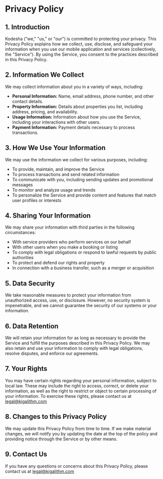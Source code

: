 # Privacy Policy

## 1. Introduction

Kodesha ("we," "us," or "our") is committed to protecting your privacy. This Privacy Policy explains how we collect, use, disclose, and safeguard your information when you use our mobile application and services (collectively, the "Service"). By using the Service, you consent to the practices described in this Privacy Policy.

## 2. Information We Collect

We may collect information about you in a variety of ways, including:

- **Personal Information:** Name, email address, phone number, and other contact details.
- **Property Information:** Details about properties you list, including address, pricing, and availability.
- **Usage Information:** Information about how you use the Service, including your interactions with other users.
- **Payment Information:** Payment details necessary to process transactions.

## 3. How We Use Your Information

We may use the information we collect for various purposes, including:

- To provide, maintain, and improve the Service
- To process transactions and send related information
- To communicate with you, including sending updates and promotional messages
- To monitor and analyze usage and trends
- To personalize the Service and provide content and features that match user profiles or interests

## 4. Sharing Your Information

We may share your information with third parties in the following circumstances:

- With service providers who perform services on our behalf
- With other users when you make a booking or listing
- To comply with legal obligations or respond to lawful requests by public authorities
- To protect and defend our rights and property
- In connection with a business transfer, such as a merger or acquisition

## 5. Data Security

We take reasonable measures to protect your information from unauthorized access, use, or disclosure. However, no security system is impenetrable, and we cannot guarantee the security of our systems or your information.

## 6. Data Retention

We will retain your information for as long as necessary to provide the Service and fulfill the purposes described in this Privacy Policy. We may also retain and use your information to comply with legal obligations, resolve disputes, and enforce our agreements.

## 7. Your Rights

You may have certain rights regarding your personal information, subject to local law. These may include the right to access, correct, or delete your information, as well as the right to restrict or object to certain processing of your information. To exercise these rights, please contact us at [legal@kigalithm.com](mailto:legal@kigalithm.com)

## 8. Changes to this Privacy Policy

We may update this Privacy Policy from time to time. If we make material changes, we will notify you by updating the date at the top of the policy and providing notice through the Service or by other means.

## 9. Contact Us

If you have any questions or concerns about this Privacy Policy, please contact us at [legal@kigalithm.com](mailto:legal@kigalithm.com)
